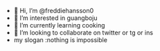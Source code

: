 - 👋 Hi, I’m @freddiehansson0
- 👀 I’m interested in guangboju
- 🌱 I’m currently learning cooking
- 💞️ I’m looking to collaborate on twitter or tg or ins
- my slogan :nothing is impossible


<!---
freddiehansson0/freddiehansson0 is a ✨ special ✨ repository because its `README.md` (this file) appears on your GitHub profile.
You can click the Preview link to take a look at your changes.
--->
